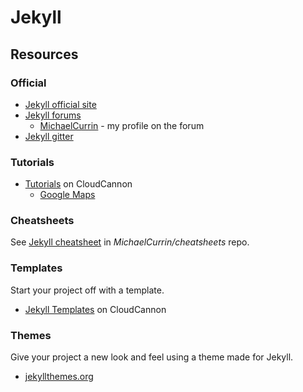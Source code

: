 # Jekyll


## Resources

### Official

- [Jekyll official site](http://jekyllrb.com/)
- [Jekyll forums](http://talk.jekyllrb.com/)
    - [MichaelCurrin](https://talk.jekyllrb.com/u/MichaelCurrin/activity) - my profile on the forum
- [Jekyll gitter](https://gitter.im/jekyll/jekyll)


### Tutorials

- [Tutorials](https://learn.cloudcannon.com/tutorials) on CloudCannon
    - [Google Maps](https://learn.cloudcannon.com/jekyll/google-maps/)


### Cheatsheets

See [Jekyll cheatsheet](https://github.com/MichaelCurrin/cheatsheets/tree/master/cheatsheets/jekyll) in _MichaelCurrin/cheatsheets_ repo.


### Templates

Start your project off with a template.

- [Jekyll Templates](https://learn.cloudcannon.com/jekyll-templates/) on CloudCannon


### Themes

Give your project a new look and feel using a theme made for Jekyll.

- [jekyllthemes.org](http://jekyllthemes.org/)
